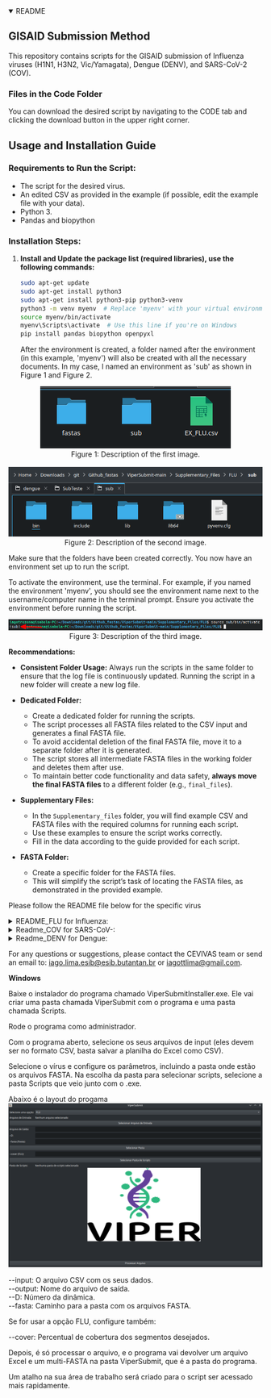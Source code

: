 <details open>
  <summary>README</summary>
  
  ## GISAID Submission Method
  
  This repository contains scripts for the GISAID submission of Influenza viruses (H1N1, H3N2, Vic/Yamagata), Dengue (DENV), and SARS-CoV-2 (COV).
  
  ### Files in the Code Folder
  
  You can download the desired script by navigating to the CODE tab and clicking the download button in the upper right corner.
  
  ## Usage and Installation Guide
  
  ### Requirements to Run the Script:
  - The script for the desired virus.
  - An edited CSV as provided in the example (if possible, edit the example file with your data).
  - Python 3.
  - Pandas and biopython
  
  ### Installation Steps:
  
  1. **Install and Update the package list (required libraries), use the following commands:**
     ```sh
     sudo apt-get update
     sudo apt-get install python3
     sudo apt-get install python3-pip python3-venv
     python3 -m venv myenv  # Replace 'myenv' with your virtual environment name
     source myenv/bin/activate
     myenv\Scripts\activate  # Use this line if you're on Windows
     pip install pandas biopython openpyxl
     ```
     After the environment is created, a folder named after the environment (in this example, 'myenv') will also be created with all the necessary documents. In my case, I named an environment as 'sub' as shown in Figure 1 and Figure 2.
  
  <p align="center">
    <img src="./Pictures/envEX1.png" alt="ENV1" />
    <br />
    <span>Figure 1: Description of the first image.</span>
    <br /><br />
    <img src="./Pictures/envEX2.png" alt="ENV2" />
    <br />
    <span>Figure 2: Description of the second image.</span>
  </p>
  
  Make sure that the folders have been created correctly. You now have an environment set up to run the script.
  
  To activate the environment, use the terminal. For example, if you named the environment 'myenv', you should see the environment name next to the username/computer name in the terminal prompt. Ensure you activate the environment before running the script.
  
  <p align="center">
    <img src="./Pictures/envEX3.png" alt="ENV3" />
    <br />
    <span>Figure 3: Description of the third image.</span>
  </p>
  
  **Recommendations:**
  
  - **Consistent Folder Usage:** Always run the scripts in the same folder to ensure that the log file is continuously updated. Running the script in a new folder will create a new log file.
  
  - **Dedicated Folder:**
    - Create a dedicated folder for running the scripts.
    - The script processes all FASTA files related to the CSV input and generates a final FASTA file.
    - To avoid accidental deletion of the final FASTA file, move it to a separate folder after it is generated.
    - The script stores all intermediate FASTA files in the working folder and deletes them after use.
    - To maintain better code functionality and data safety, **always move the final FASTA files** to a different folder (e.g., `final_files`).
  
  - **Supplementary Files:**
    - In the `Supplementary_files` folder, you will find example CSV and FASTA files with the required columns for running each script.
    - Use these examples to ensure the script works correctly.
    - Fill in the data according to the guide provided for each script.
  
  - **FASTA Folder:**
    - Create a specific folder for the FASTA files.
    - This will simplify the script’s task of locating the FASTA files, as demonstrated in the provided example.

</details>

  Please follow the README file below for the specific virus

<details>
  <summary>README_FLU for Influenza:</summary>
  <br />
  
This README provides an overview of the data columns required to run the script. In the `Supplementary_files`, there is an example of how each column should be filled out for the script execution. Below is the description of each column:

**Requirements for the CSV to Run the Influenza Script:** 

- **ID:** Sample ID
- **Genome:** The name of the FASTA file
- **Type:** Flu type (A or B)
- **Subtype:** The subtype of the flu (H1N1, H3N2, Victoria, or Yamagata)
- **REQUESTING_STATE:** Your state
- **Segment_1_Coverage:** Coverage of segment 1
- **Segment_2_Coverage:** Coverage of segment 2
- **Segment_3_Coverage:** Coverage of segment 3
- **Segment_4_Coverage:** Coverage of segment 4
- **Segment_5_Coverage:** Coverage of segment 5
- **Segment_6_Coverage:** Coverage of segment 6
- **Segment_7_Coverage:** Coverage of segment 7
- **Segment_8_Coverage:** Coverage of segment 8
- **REQUESTING_UNIT:** Name of your unit
- **Collection_Date:** Collection date
- **Authors:** Name of the authors (please follow the example)

To execute the influenza scripts, use the command below: <br />
> _Don’t forget to activate the conda environment_

 ```sh
   python3 subGisaid_FLU.py --input  --output  --D --fasta  --cover
```

  --input: The CSV file with your data <br />
  --output: Name of the output file <br />
  --D: Number of the dynamic <br />
  --fasta: Path to the folder with FASTA files <br />
  --cover: Percentage of coverage of segments you want <br />

Exemple: 


  ![codeflu](./Pictures/Code1.png)

The output of the script includes one log file, one FASTA file with formatted headers, and one XLSX file ready for submission to GISAID.

![code2flu](./Pictures/ArquiEX1.png)

NOTE: The header of the FASTA file NEEDS to be the SAME as the content in the Genome column. Please verify this.

Example: If the Genome column contains "EPI_ISL_00097", the FASTA header should be "EPI_ISL_00097".


![fastaflu](./Pictures/fastaEX.png)
![ColumFLu](./Pictures/FastaEX2.png)







</details>




<details>
  <summary>Readme_COV for SARS-CoV-:</summary>
  <br />

Explanations


This README provides an overview of the data columns required to run the script. In the `Supplementary_files`, there is an example of how each column should be filled out for the script execution. Below is the description of each column:
Data Columns

  - **ID:** Sample ID
  - **Genome:** The name of the FASTA file
  -  **Pangolin_lineage:** Lineage of pangolin
  -  **Clade:**  Number of the clade
  -  **REQUESTING_UNIT:** The name of your laboratory
  -  **State:** Your state
  -  **Abbreviations:** Abbreviation of your state
  -  **Collection_Date:** Collection date
  -  **REQUESTING_SEQ:** Laboratory that sequenced the sample
  -  **Authors:** Names of the authors (please follow the example)
  -  **Country:** Your country
  -  **Continent:** Your continent
ssh'''
 python3 subGisaid_FLU.py --input  --output  --D --fasta 

  '''
  Script Arguments
  ![codeCOV2](./Pictures/covEX.png)
  
     
  ```sh
   python3 subGisaid_FLU.py --input  --output  --D --fasta  --cover
  ```

  --input: The CSV file with your data <br />
  --output: Name of the output file <br />
  --D: Number of the dynamic <br />
  --fasta: Path to the folder with FASTA files <br />

The output of the script includes one log file, one FASTA file with formatted headers, and one XLSX file ready for submission to GISAID.

![codeCOV1](./Pictures/covEXAQUS.png)





NOTE: The header of the FASTA file NEEDS to be the SAME as the content in the Genome column. Please verify this.

Example: If the Genome column contains "EPI_ISL_00097", the FASTA header should be "EPI_ISL_00097".
![fastaCOV](./Pictures/fastaCOV1.png)
![ColumCOV](./Pictures/ColumCOV.png)















</details>


<details>
  <summary>Readme_DENV for Dengue:</summary>
  <br />



This README provides an overview of the data columns required to run the script. In the `Supplementary_files`, there is an example of how each column should be filled out for the script execution. Below is the description of each column:
Data Columns

  - **ID:** Sample ID
  - **Genome:** The name of the FASTA file
  -  **Serotype:** The serotype of the sample
  -  **Genotype:** The genotype of the sample
  -  **REQUESTING_UNIT:** The name of partner laboratories (if not applicable, put the name of your lab)
  -  **State:** Your state
  -  **Abbreviations:** Abbreviation of your state
  -  **Collection_Date:** Collection date
  -  **REQUESTING_SEQ:** Laboratory that sequenced the sample
  -  **Authors:** Names of the authors (please follow the example)
  -  **Country:** Your country
  - **Continent:** Your continent

  Script Arguments
  ![codeDENV2](./Pictures/DENVCODE.png)
    
   ```sh
   python3 subGisaid_FLU.py --input  --output  --D --fasta  --cover
   ```

  --input: The CSV file with your data <br />
  --output: Name of the output file <br />
  --D: Number of the dynamic <br />
  --fasta: Path to the folder with FASTA files <br />

The output of the script includes one log file, one FASTA file with formatted headers, and one XLSX file ready for submission to GISAID.

![codeDENV1](./Pictures/DENVarquiv.png)





NOTE: The header of the FASTA file NEEDS to be the SAME as the content in the Genome column. Please verify this.

Example: If the Genome column contains "EPI_ISL_00097", the FASTA header should be "EPI_ISL_00097".
![fastaDENV](./Pictures/DENVfasta.png)
![ColumDENV](./Pictures/denvCOLUM.png)


</details>


For any questions or suggestions, please contact the CEVIVAS team or send an email to: iago.lima.esib@esib.butantan.br or iagottlima@gmail.com.


  **Windows**
  
  Baixe o instalador do programa chamado ViperSubmitInstaller.exe. Ele vai criar uma pasta chamada ViperSubmit com o programa e uma pasta chamada Scripts.

  Rode o programa como administrador.
  
  Com o programa aberto, selecione os seus arquivos de input (eles devem ser no formato CSV, basta salvar a planilha do Excel como CSV).
  
  Selecione o vírus e configure os parâmetros, incluindo a pasta onde estão os arquivos FASTA. Na escolha da pasta para selecionar scripts, selecione a pasta Scripts que veio junto com o .exe.
  
  Abaixo é o layout do progama
  ![ViperS](./Pictures/ViperS.png)

  --input: O arquivo CSV com os seus dados. <br />
  --output: Nome do arquivo de saída. <br />
   --D: Número da dinâmica. <br />
  --fasta: Caminho para a pasta com os arquivos FASTA. <br />

Se for usar a opção FLU, configure também:

  --cover: Percentual de cobertura dos segmentos desejados. <br />
  
  Depois, é só processar o arquivo, e o programa vai devolver um arquivo Excel e um multi-FASTA na pasta ViperSubmit, que é a pasta do programa.
  
  Um atalho na sua área de trabalho será criado para o script ser acessado mais rapidamente.
